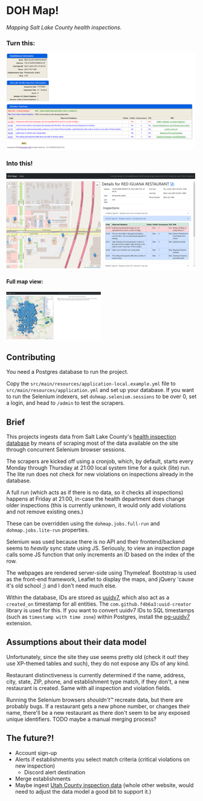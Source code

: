 # DOH Map!

_Mapping Salt Lake County health inspections._

### Turn this:
<img src='examples/cdp_view.png' width='500'>

### Into this!
<img src='examples/single_establishment.png' width='500'>

#### Full map view:
<img src='examples/full_map.png' width='250'>

## Contributing

You need a Postgres database to run the project.

Copy the `src/main/resources/application-local.example.yml` file to `src/main/resources/application.yml` and set up your
database. If you want to run the Selenium indexers, set `dohmap.selenium.sessions` to be over 0, set a login, and head
to `/admin` to test the scrapers.

## Brief

This projects ingests data from Salt Lake
County's [health inspection database](https://public.cdpehs.com/UTEnvPbl/VW_EST_PUBLIC/ShowVW_EST_PUBLICTablePage.aspx)
by means of scraping most of the data available on the site through concurrent Selenium browser sessions.

The scrapers are kicked off using a cronjob, which, by default, starts every Monday through Thursday at 21:00 local
system time for a quick (lite) run. The lite run does not check for new violations on inspections already in the
database.

A full run (which acts as if there is no data, so it checks all inspections) happens at Friday at 21:00, in-case the
health department does change older inspections (this is currently unknown, it would only add violations and not remove
existing ones.)

These can be overridden using the `dohmap.jobs.full-run` and `dohmap.jobs.lite-run` properties.

Selenium was used because there is no API and their frontend/backend seems to _heavily_ sync state using JS. Seriously,
to view an inspection page calls some JS function that only increments an ID based on the index of the row.

The webpages are rendered server-side using Thymeleaf. Bootstrap is used as the front-end framework, Leaflet to display
the maps, and jQuery 'cause it's old school ;) and I don't need much else.

Within the database, IDs are stored
as [uuidv7](https://buildkite.com/blog/goodbye-integers-hello-uuids), which also act as a `created_on` timestamp for all
entities. The `com.github.f4b6a3:uuid-creator` library is used for this. If you want to convert uuidv7 IDs to SQL
timestamps (such as `timestamp with time zone`) within Postgres,
install the [pg-uuidv7](https://pgxn.org/dist/pg_uuidv7/) extension.

## Assumptions about their data model

Unfortunately, since the site they use seems pretty old (check it out! they use XP-themed tables and such), they do not
expose any IDs of any kind.

Restaurant distinctiveness is currently determined if the name, address, city, state, ZIP, phone, and establishment type
match, if they don't, a new restaurant is created. Same with all inspection and violation fields.

Running the Selenium browsers _shouldn't™_ recreate data, but there are probably bugs. If a restaurant gets a new phone
number, or changes their name, there'll be a new restaurant as there don't seem to be any exposed unique identifiers.
TODO maybe a manual merging process?

## The future?!

* Account sign-up
* Alerts if establishments you select match criteria (critical violations on new inspection)
    * Discord alert destination
* Merge establishments
* Maybe ingest [Utah County inspection data](http://www.inspectionsonline.us/foodsafety/ututahprovo/search.htm) (whole
  other website, would need to adjust the data model a good bit to support it.)
